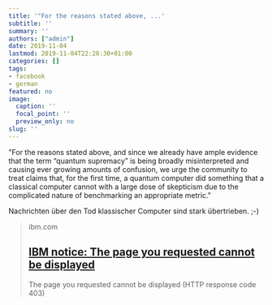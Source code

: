 ```yaml
---
title: '"For the reasons stated above, ...'
subtitle: ''
summary: ''
authors: ["admin"]
date: 2019-11-04
lastmod: 2019-11-04T22:28:30+01:00
categories: []
tags:
- facebook
- german
featured: no
image:
  caption: ''
  focal_point: ''
  preview_only: no
slug: ''
---
```

"For the reasons stated above, and since we already have ample evidence that the term “quantum supremacy” is being broadly misinterpreted and causing ever growing amounts of confusion, we urge the community to treat claims that, for the first time, a quantum computer did something that a classical computer cannot with a large dose of skepticism due to the complicated nature of benchmarking an appropriate metric."

Nachrichten über den Tod klassischer Computer sind stark übertrieben. ;-)
> ibm.com
> ## [IBM notice: The page you requested cannot be displayed](https://www.ibm.com/blogs/research/2019/10/on-quantum-supremacy/)
>
>The page you requested cannot be displayed (HTTP response code 403)


